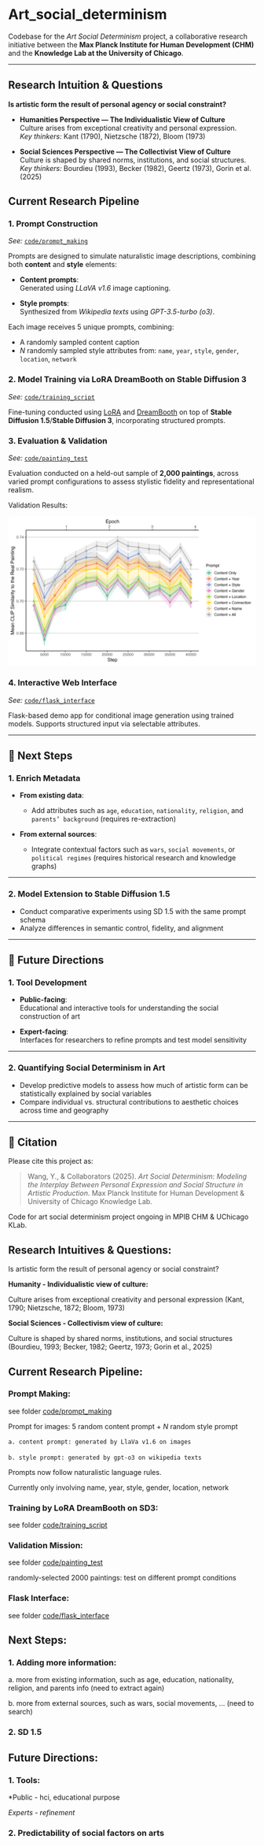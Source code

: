 # Art_social_determinism

Codebase for the *Art Social Determinism* project, a collaborative research initiative between the **Max Planck Institute for Human Development (CHM)** and the **Knowledge Lab at the University of Chicago**.

---

## Research Intuition & Questions

**Is artistic form the result of personal agency or social constraint?**

- **Humanities Perspective — The Individualistic View of Culture**  
  Culture arises from exceptional creativity and personal expression.  
  *Key thinkers:* Kant (1790), Nietzsche (1872), Bloom (1973)

- **Social Sciences Perspective — The Collectivist View of Culture**  
  Culture is shaped by shared norms, institutions, and social structures.  
  *Key thinkers:* Bourdieu (1993), Becker (1982), Geertz (1973), Gorin et al. (2025)


## Current Research Pipeline

### 1. Prompt Construction  
*See:* [`code/prompt_making`](code/prompt_making)

Prompts are designed to simulate naturalistic image descriptions, combining both **content** and **style** elements:

- **Content prompts**:  
  Generated using *LLaVA v1.6* image captioning.
  
- **Style prompts**:  
  Synthesized from *Wikipedia texts* using *GPT-3.5-turbo (o3)*.

Each image receives 5 unique prompts, combining:
- A randomly sampled content caption
- _N_ randomly sampled style attributes from: `name`, `year`, `style`, `gender`, `location`, `network`

### 2. Model Training via LoRA DreamBooth on Stable Diffusion 3  
*See:* [`code/training_script`](code/training_script)

Fine-tuning conducted using [LoRA](https://arxiv.org/abs/2106.09685) and [DreamBooth](https://arxiv.org/abs/2208.12242) on top of **Stable Diffusion 1.5**/**Stable Diffusion 3**, incorporating structured prompts.

### 3. Evaluation & Validation  
*See:* [`code/painting_test`](code/painting_test)

Evaluation conducted on a held-out sample of **2,000 paintings**, across varied prompt configurations to assess stylistic fidelity and representational realism.

Validation Results:

![](imgs/sim_step_epoch.png)

### 4. Interactive Web Interface  
*See:* [`code/flask_interface`](code/flask_interface)

Flask-based demo app for conditional image generation using trained models. Supports structured input via selectable attributes.

---

## 🚧 Next Steps

### 1. Enrich Metadata

- **From existing data**:
  - Add attributes such as `age`, `education`, `nationality`, `religion`, and `parents’ background` (requires re-extraction)

- **From external sources**:
  - Integrate contextual factors such as `wars`, `social movements`, or `political regimes` (requires historical research and knowledge graphs)

---

### 2. Model Extension to Stable Diffusion 1.5

- Conduct comparative experiments using SD 1.5 with the same prompt schema
- Analyze differences in semantic control, fidelity, and alignment

---

## 🔮 Future Directions

### 1. Tool Development

- **Public-facing**:  
  Educational and interactive tools for understanding the social construction of art

- **Expert-facing**:  
  Interfaces for researchers to refine prompts and test model sensitivity

---

### 2. Quantifying Social Determinism in Art

- Develop predictive models to assess how much of artistic form can be statistically explained by social variables
- Compare individual vs. structural contributions to aesthetic choices across time and geography

---

## 🧾 Citation

Please cite this project as:

> Wang, Y., & Collaborators (2025). *Art Social Determinism: Modeling the Interplay Between Personal Expression and Social Structure in Artistic Production*. Max Planck Institute for Human Development & University of Chicago Knowledge Lab.

Code for art social determinism project ongoing in MPIB CHM & UChicago KLab.

## Research Intuitives & Questions:

Is artistic form the result of personal agency or social constraint?

__Humanity - Individualistic view of culture:__

Culture arises from exceptional creativity and personal expression (Kant, 1790; Nietzsche, 1872; Bloom, 1973)

__Social Sciences - Collectivism view of culture:__

Culture is shaped by shared norms, institutions, and social structures (Bourdieu, 1993; Becker, 1982; Geertz, 1973; Gorin et al., 2025)

## Current Research Pipeline:

### Prompt Making:

see folder [code/prompt_making](code/prompt_making)

Prompt for images: 5 random content prompt + _N_ random style prompt

    a. content prompt: generated by LlaVa v1.6 on images

    b. style prompt: generated by gpt-o3 on wikipedia texts

Prompts now follow naturalistic language rules.

Currently only involving name, year, style, gender, location, network

### Training by LoRA DreamBooth on SD3:

see folder [code/training_script](code/training_script)

### Validation Mission:

see folder [code/painting_test](code/painting_test)

randomly-selected 2000 paintings: test on different prompt conditions

### Flask Interface:

see folder [code/flask_interface](code/flask_interface)

## Next Steps:

### 1. Adding more information:

a. more from existing information, such as age, education, nationality, religion, and parents info (need to extract again)

b. more from external sources, such as wars, social movements, ... (need to search)

### 2. SD 1.5


## Future Directions:

### 1. Tools:

*Public - hci, educational purpose

_Experts - refinement_

### 2. Predictability of social factors on arts